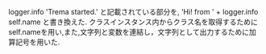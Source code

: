 logger.info 'Trema started.'
と記載されている部分を,
'Hi! from ' + logger.info self.name
と書き換えた.
クラスインスタンス内からクラス名を取得するためにself.nameを用い,また,文字列と変数を連結し，文字列として出力するために加算記号を用いた.